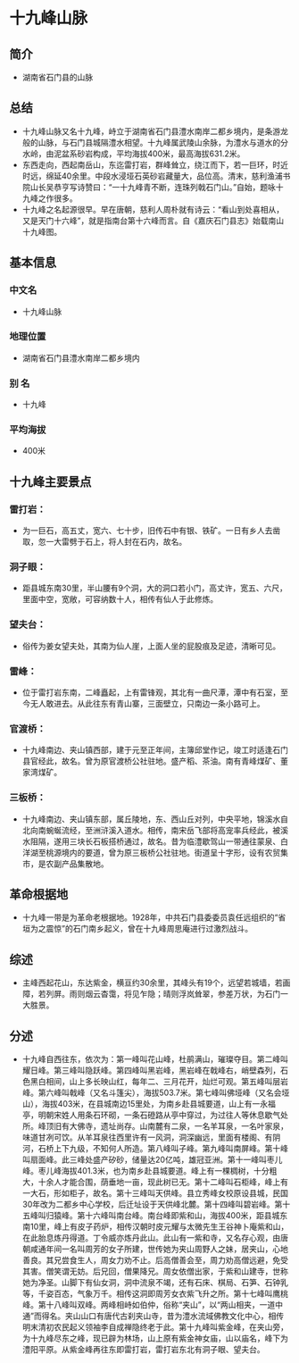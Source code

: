 # 十九峰山脉
## 简介
- 湖南省石门县的山脉
## 总结
- 十九峰山脉又名十九峰，峙立于湖南省石门县澧水南岸二都乡境内，是条游龙般的山脉，与石门县城隔澧水相望。十九峰属武陵山余脉，为澧水与道水的分水岭，由泥盆系砂岩构成，平均海拔400米，最高海拔631.2米。
- 东西走向，西起南岳山，东迄雷打岩，群峰耸立，绕江而下，若一巨环，时近时远，绵延40余里。中段水浸垭石英砂岩藏量大，品位高。清末，慈利渔浦书院山长吴恭亨写诗赞曰：“一十九峰青不断，连珠列戟石门山。”自始，题咏十九峰之作很多。
- 十九峰之名起源很早。早在唐朝，慈利人周朴就有诗云：“看山到处喜相从，又是天门十六峰”，就是指南台第十六峰而言。自《嘉庆石门县志》始载南山十九峰图。
## 基本信息
### 中文名
- 十九峰山脉
### 地理位置
- 湖南省石门县澧水南岸二都乡境内
### 别    名
- 十九峰
### 平均海拔
- 400米
## 十九峰主要景点
### 雷打岩：
- 为一巨石，高五丈，宽六、七十步，旧传石中有银、铁矿。一日有乡人去凿取，忽一大雷劈于石上，将人封在石内，故名。
### 洞子眼：
- 距县城东南30里，半山腰有9个洞，大的洞口若小门，高丈许，宽五、六尺，里面中空，宽敞，可容纳数十人，相传有仙人于此修炼。
### 望夫台：
- 俗传为姜女望夫处，其南为仙人崖，上面人坐的屁股痕及足迹，清晰可见。
### 雷峰：
- 位于雷打岩东南，二峰矗起，上有雷锋观，其北有一曲尺潭，潭中有石室，至今无人敢进去。从此往东有青山寨，三面壁立，只南边一条小路可上。
### 官渡桥：
- 十九峰南边、夹山镇西部，建于元至正年间，主簿邱堂作记，竣工时适逢石门县官经此，故名。曾为原官渡桥公社驻地。盛产稻、茶油。南有青峰煤矿、董家湾煤矿。
### 三板桥：
- 十九峰南边、夹山镇东部，属丘陵地，东、西山丘对列，中央平地，锦溪水自北向南蜿蜒流经，至洲浒溪入道水。相传，南宋岳飞部将高宠率兵经此，被溪水阻隔，遂用三块长石板搭桥通过，故名。昔为临澧歇驾山一带通往蒙泉、白洋湖至桃源境内的要道，曾为原三板桥公社驻地。街道呈十字形，设有农贸集市，是农副产品集散地。
## 革命根据地
- 十九峰一带是为革命老根据地。1928年，中共石门县委委员袁任远组织的“省垣为之震惊”的石门南乡起义，曾在十九峰周思庵进行过激烈战斗。
## 综述
- 主峰西起花山，东达紫金，横亘约30余里，其峰头有19个，远望若城墙，若画障，若列屏。雨则烟云杳霭，将见乍隐；晴则浮岚耸翠，参差万状，为石门一大胜景。
## 分述
- 十九峰自西往东，依次为：第一峰叫花山峰，杜鹃满山，璀璨夺目。第二峰叫耀日峰。第三峰叫隐跃峰。第四峰叫黑岩峰，黑岩峰在戟峰右，峭壁森列，石色黑白相间，山上多长映山红，每年二、三月花开，灿烂可观。第五峰叫层岩峰。第六峰叫戟峰（又名斗篷尖），海拔503.7米。第七峰叫佛垭峰（又名会垭山），海拔403米，在县城南边15里处，为南乡赴县城要道，山上有一永福亭，明朝宋姓人用条石环砌，一条石磴路从亭中穿过，为过往人等休息歇气处所。峰顶旧有大佛寺，遗址尚存。山南麓有二泉，一名羊耳泉，一名叶家泉，味道甘冽可饮。从羊耳泉往西里许有一风洞，洞深幽远，里面有楼阁、有阴河，石桥上下九级，不知何人所造。第八峰叫子峰。第九峰叫南屏峰。第十峰叫扇面峰。此三峰处盛产矽砂，储量达20亿吨，雄冠亚洲。第十一峰叫枣儿峰。枣儿峰海拔401.3米，也为南乡赴县城要道。峰上有一棵椆树，十分粗大，十余人才能合围，荫垂地一亩，现此树已无。第十二峰叫石柜峰，峰上有一大石，形如柜子，故名。第十三峰叫天供峰。县立秀峰女校原设县城，民国30年改为二都乡中心学校，后迁址设于天供峰北麓。第十四峰叫碧岩峰。第十五峰叫归猿峰。第十六峰叫南台峰。南台峰即紫和山，海拔400米，距县城东南10里，峰上有皮子药炉，相传汉朝时皮元耀与太微先生王谷神卜庵紫和山，在此胎息炼丹得道。丁令威亦炼丹此山。此山有一紫和寺，又名存心观，由唐朝咸通年间一名叫周芳的女子所建，世传她为夹山周野人之妹，居夹山，心地善良。其兄尝食生人，周女力劝不止。后高僧善会至，周力劝高僧远避，免受其害。僧笑谓无妨。后兄回，僧果降兄。周女依僧出家，于紫和山建寺，世称她为净圣。山脚下有仙女洞，洞中流泉不竭，还有石床、棋局、石笋、石钟乳等，千姿百态，气象万千。相传这洞即周芳女衣紫飞升之所。第十七峰叫鹰桃峰。第十八峰叫双峰。两峰相峙如伯仲，俗称“夹山”，以“两山相夹，一道中通”而得名。夹山山口有唐代古刹夹山寺，昔为澧水流域佛教文化中心，相传明末清初农民起义领袖李自成禅隐终老于此。第十九峰叫紫金峰，在夹山旁，为十九峰尽东之峰，现已辟为林场，山上原有紫金神女庙，山以庙名，峰下为澧阳平原。从紫金峰再往东即雷打岩，雷打岩东北有洞子眼、望夫台。
